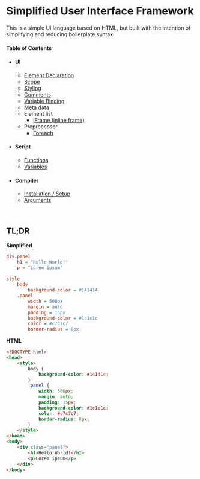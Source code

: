 # Simplified User Interface Framework
This is a simple UI language based on HTML, but built with the intention of simplifying and reducing boilerplate syntax.

#### Table of Contents
* #### UI
  * [Element Declaration](docs/syntax/Elements.md)
  * [Scope](docs/syntax/Scope.md)
  * [Styling](docs/syntax/Styles.md)
  * [Comments](docs/syntax/Comments.md)
  * [Variable Binding](docs/syntax/VariableBinding.md)
  * [Meta data](docs/syntax/Meta.md)
  * Element list
    * [IFrame (inline frame)](docs/syntax/elements/IFrame.md)
  * Preprocessor
    * [Foreach](docs/syntax/preprocessor/Foreach.md)
* #### Script
  * [Functions](docs/script/Functions.md)
  * [Variables](docs/script/Variables.md)
* #### Compiler
  * [Installation / Setup](docs/compiler/CompilerSetup.md)
  * [Arguments](docs/compiler/CompilerArguments.md)

<br>

## TL;DR
**Simplified**
```ini
div.panel
	h1 = "Hello World!"
	p = "Lorem ipsum"
  
style
	body
		background-color = #141414
	.panel
		width = 500px
		margin = auto
		padding = 15px
		background-color = #1c1c1c
		color = #c7c7c7
		border-radius = 8px
```
**HTML**
```HTML
<!DOCTYPE html>
<head>
	<style>
		body {
			background-color: #141414;
		}
		.panel {
			width: 500px;
			margin: auto;
			padding: 15px;
			background-color: #1c1c1c;
			color: #c7c7c7;
			border-radius: 8px;
		}
	</style>
</head>
<body>
	<div class="panel">
		<h1>Hello World!</h1>
		<p>Lorem ipsum</p>
	</div>
</body>
```

